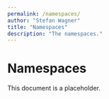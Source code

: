 ```yaml
---
permalink: /namespaces/
author: "Stefan Wagner"
title: "Namespaces"
description: "The namespaces."
---
```


# Namespaces

This document is a placeholder.
